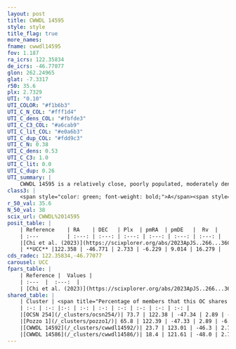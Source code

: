 ```yaml
---
layout: post
title: CWWDL 14595
style: style
title_flag: true
more_names: 
fname: cwwdl14595
fov: 1.187
ra_icrs: 122.35834
de_icrs: -46.77077
glon: 262.24965
glat: -7.3317
r50: 35.6
plx: 2.7329
UTI: "0.10"
UTI_COLOR: "#f1b6b3"
UTI_C_N_COL: "#fff1d4"
UTI_C_dens_COL: "#fbfde3"
UTI_C_C3_COL: "#a6cab9"
UTI_C_lit_COL: "#e0a6b3"
UTI_C_dup_COL: "#fdd9c3"
UTI_C_N: 0.38
UTI_C_dens: 0.53
UTI_C_C3: 1.0
UTI_C_lit: 0.0
UTI_C_dup: 0.26
UTI_summary: |
    CWWDL 14595 is a relatively close, poorly populated, moderately dense object of very high C3 quality. It was recently reported in the literature.<br><br><span style="color: #99180f; font-weight: bold;">Warning: </span>This is possibly a duplicated object, which shares a significant percentage of members with at least one previously reported entry, and a small percentage with at least one entry reported in the same catalogue.
class3: |
    <span style="color: green; font-weight: bold;">A</span><span style="color: green; font-weight: bold;">A</span>
r_50_val: 35.6
N_50_val: 38
scix_url: CWWDL%2014595
posit_table: |
    | Reference    | RA    | DEC   | Plx  | pmRA  | pmDE   |  Rv  |
    | :---         | :---: | :---: | :---: | :---: | :---: | :---: |
    |[Chi et al. (2023)](https://scixplorer.org/abs/2023ApJS..266...36C) | 122.416 | -46.643 | 2.705 | -6.226 | 8.989 | 0.457 |
    | **UCC** |122.358 | -46.771 | 2.733 | -6.229 | 9.014 | 16.279 | 
cds_radec: 122.35834,-46.77077
carousel: UCC
fpars_table: |
    | Reference |  Values |
    | :---  |  :---:  |
    | [Chi et al. (2023)](https://scixplorer.org/abs/2023ApJS..266...36C) | `logAge=6.28, Z=-0.1` |
shared_table: |
    | Cluster | <span title="Percentage of members that this OC shares with the ones listed">%</span>   | RA   | DEC   | Plx   | pmRA  | pmDE  | Rv | UTI |
    | :-: | :-: |:-: | :-: | :-: | :-: | :-: | :-: | :-: |
    |[OCSN 254](/_clusters/ocsn254/)| 73.7 | 122.38 | -47.34 | 2.89 | -6.4 | 9.6 | 14.61 |0.07 |
    |[Pozzo 1](/_clusters/pozzo1/)| 65.8 | 122.39 | -47.33 | 2.89 | -6.41 | 9.61 | 15.22 |1.0 |
    |[CWWDL 14592](/_clusters/cwwdl14592/)| 23.7 | 123.01 | -46.3 | 2.79 | -6.35 | 9.19 | 15.12 |0.16 |
    |[CWWDL 14586](/_clusters/cwwdl14586/)| 18.4 | 121.61 | -48.0 | 2.74 | -6.0 | 9.04 | 18.68 |0.26 |
---
```

